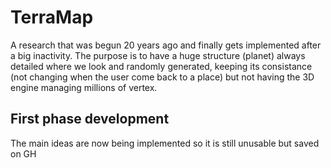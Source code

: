 # TerraMap

A research that was begun 20 years ago and finally gets implemented after a big inactivity.
The purpose is to have a huge structure (planet) always detailed where we look and randomly generated, keeping its consistance (not changing when the user come back to a place) but not having the 3D engine managing millions of vertex.

## First phase development

The main ideas are now being implemented so it is still unusable but saved on GH